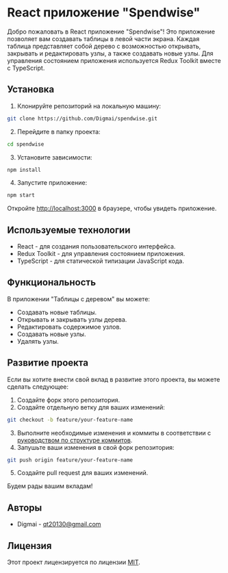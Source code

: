 # React приложение "Spendwise"

Добро пожаловать в React приложение "Spendwise"! Это приложение позволяет вам создавать таблицы в левой части экрана. Каждая таблица представляет собой дерево с возможностью открывать, закрывать и редактировать узлы, а также создавать новые узлы. Для управления состоянием приложения используется Redux Toolkit вместе с TypeScript.

## Установка

1. Клонируйте репозиторий на локальную машину:

```bash
git clone https://github.com/Digmai/spendwise.git
```

2. Перейдите в папку проекта:

```bash
cd spendwise
```

3. Установите зависимости:

```bash
npm install
```

4. Запустите приложение:

```bash
npm start
```

Откройте [http://localhost:3000](http://localhost:3000) в браузере, чтобы увидеть приложение.

## Используемые технологии

- React - для создания пользовательского интерфейса.
- Redux Toolkit - для управления состоянием приложения.
- TypeScript - для статической типизации JavaScript кода.

## Функциональность

В приложении "Таблицы с деревом" вы можете:

- Создавать новые таблицы.
- Открывать и закрывать узлы дерева.
- Редактировать содержимое узлов.
- Создавать новые узлы.
- Удалять узлы.

## Развитие проекта

Если вы хотите внести свой вклад в развитие этого проекта, вы можете сделать следующее:

1. Создайте форк этого репозитория.
2. Создайте отдельную ветку для ваших изменений:

```bash
git checkout -b feature/your-feature-name
```

3. Выполните необходимые изменения и коммиты в соответствии с [руководством по структуре коммитов](https://www.conventionalcommits.org/en/v1.0.0/).
4. Запушьте ваши изменения в свой форк репозитория:

```bash
git push origin feature/your-feature-name
```

5. Создайте pull request для ваших изменений.

Будем рады вашим вкладам!

## Авторы

- Digmai - qt20130@gmail.com

## Лицензия

Этот проект лицензируется по лицензии [MIT](https://opensource.org/licenses/MIT).
